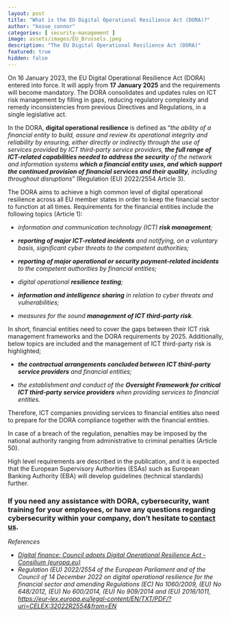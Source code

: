 ```yaml
---
layout: post
title: "What is the EU Digital Operational Resilience Act (DORA)?"
author: "kozue_connor"
categories: [ security-management ]
image: assets/images/EU_Brussels.jpeg
description: "The EU Digital Operational Resilience Act (DORA)"
featured: true
hidden: false
---
```


On 16 January 2023, the EU Digital Operational Resilience Act (DORA) entered into force. It will apply from **17 January 2025** and the requirements will become mandatory. The DORA consolidates and updates rules on ICT risk management by filling in gaps, reducing regulatory complexity and remedy inconsistencies from previous Directives and Regulations, in a single legislative act.

In the DORA, **digital operational resilience** is defined as “*the ability of a financial entity to build, assure and review its operational integrity and reliability by ensuring, either directly or indirectly through the use of services provided by ICT third-party service providers, **the full range of ICT-related capabilities needed to address the security** of the network and information systems **which a financial entity uses, and which support the continued provision of financial services and their quality**, including throughout disruptions*” (Regulation (EU) 2022/2554 Article 3).

The DORA aims to achieve a high common level of digital operational resilience across all EU member states in order to keep the financial sector to function at all times. Requirements for the financial entities include the following topics (Article 1):

- *information and communication technology (ICT) **risk management**;*

- ***reporting of major ICT-related incidents** and notifying, on a voluntary basis, significant cyber threats to the competent authorities;*

- ***reporting of major operational or security payment-related incidents** to the competent authorities by financial entities;*

- *digital operational **resilience testing**;*

- ***information and intelligence sharing** in relation to cyber threats and vulnerabilities;*

- *measures for the sound **management of ICT third-party risk**.*

In short, financial entities need to cover the gaps between their ICT risk management frameworks and the DORA requirements by 2025. Additionally, below topics are included and the management of ICT third-party risk is highlighted;

- ***the contractual arrangements concluded between ICT third-party service providers** and financial entities;*

- *the establishment and conduct of the **Oversight Framework for critical ICT third-party service providers** when providing services to financial entities.*

Therefore, ICT companies providing services to financial entities also need to prepare for the DORA compliance together with the financial entities.

In case of a breach of the regulation, penalties may be imposed by the national authority ranging from administrative to criminal penalties (Article 50).

High level requirements are described in the publication, and it is expected that the European Supervisory Authorities (ESAs) such as European Banking Authority (EBA) will develop guidelines (technical standards) further.

### If you need any assistance with DORA, cybersecurity, want training for your employees, or have any questions regarding cybersecurity within your company, don’t hesitate to [contact us](https://www.ordina.be/diensten/security-and-privacy/).

*References*

- *[Digital finance: Council adopts Digital Operational Resilience Act - Consilium (europa.eu)](https://www.consilium.europa.eu/en/press/press-releases/2022/11/28/digital-finance-council-adopts-digital-operational-resilience-act/)*
- *Regulation (EU) 2022/2554 of the European Parliament and of the Council of 14 December 2022 on digital operational resilience for the financial sector and amending Regulations (EC) No 1060/2009, (EU) No 648/2012, (EU) No 600/2014, (EU) No 909/2014 and (EU) 2016/1011, https://eur-lex.europa.eu/legal-content/EN/TXT/PDF/?uri=CELEX:32022R2554&from=EN*